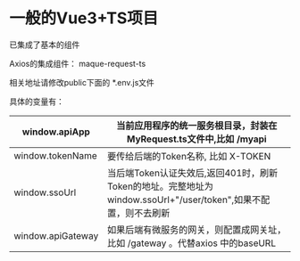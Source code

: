 # 一般的Vue3+TS项目

已集成了基本的组件

Axios的集成组件： maque-request-ts

相关地址请修改public下面的 *.env.js文件

具体的变量有：



| window.apiApp     | 当前应用程序的统一服务根目录，封装在 MyRequest.ts文件中,比如 /myapi |
| ----------------- | ------------------------------------------------------------ |
| window.tokenName  | 要传给后端的Token名称, 比如 X-TOKEN                          |
| window.ssoUrl     | 当后端Token认证失效后,返回401时，刷新Token的地址。完整地址为 window.ssoUrl+"/user/token",如果不配置，则不去刷新 |
| window.apiGateway | 如果后端有微服务的网关，则配置成网关址，比如 /gateway 。代替axios 中的baseURL |

